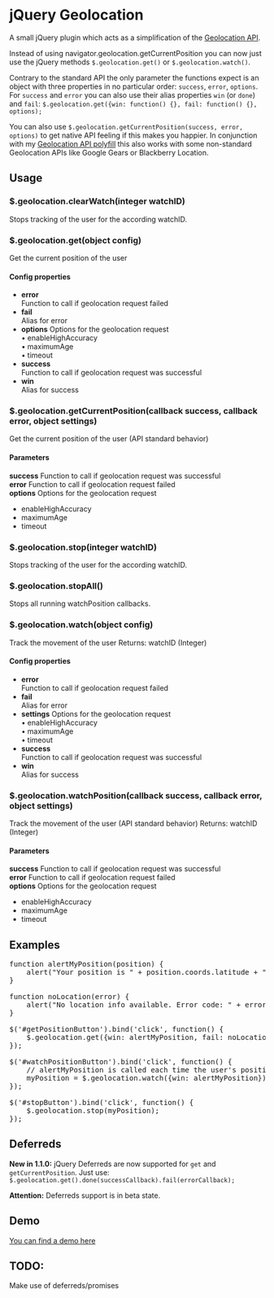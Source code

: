 # jQuery Geolocation

A small jQuery plugin which acts as a simplification of the [Geolocation API](http://dev.w3.org/geo/api/spec-source.html).

Instead of using navigator.geolocation.getCurrentPosition you can now just use the jQuery methods `$.geolocation.get()` or `$.geolocation.watch()`.

Contrary to the standard API the only parameter the functions expect is an object with three properties in no particular order: `success`, `error`, `options`. For `success` and `error` you can also use their alias properties `win` (or `done`) and `fail`: `$.geolocation.get({win: function() {}, fail: function() {}, options);`

You can also use `$.geolocation.getCurrentPosition(success, error, options)` to get native API feeling if this makes you happier. In conjunction with my [Geolocation API polyfill](https://github.com/manuelbieh/Geolocation-API-Polyfill) this also works with some non-standard Geolocation APIs like Google Gears or Blackberry Location.

## Usage

### $.geolocation.clearWatch(integer watchID)
Stops tracking of the user for the according watchID.

### $.geolocation.get(object config)
Get the current position of the user

#### Config properties

<ul>
	<li>
		<strong>error</strong><br />
		Function to call if geolocation request failed
	</li>
	<li>
		<strong>fail</strong><br />
		Alias for error
	</li>
	<li>
		<strong>options</strong>
		Options for the geolocation request<br />
			• enableHighAccuracy<br />
			• maximumAge<br />
			• timeout
	</li>
	<li>
		<strong>success</strong><br />
		Function to call if geolocation request was successful
	</li>
	<li>
		<strong>win</strong><br />
		Alias for success
	</li>
</ul>


### $.geolocation.getCurrentPosition(callback success, callback error, object settings)
Get the current position of the user (API standard behavior)

#### Parameters

<strong>success</strong> Function to call if geolocation request was successful<br />
<strong>error</strong> Function to call if geolocation request failed<br />
<strong>options</strong> Options for the geolocation request

<ul>
	<li>enableHighAccuracy</li>
	<li>maximumAge</li>
	<li>timeout</li>
</ul>

### $.geolocation.stop(integer watchID)

Stops tracking of the user for the according watchID.

### $.geolocation.stopAll()

Stops all running watchPosition callbacks.

### $.geolocation.watch(object config)

Track the movement of the user
Returns: watchID (Integer)

#### Config properties

<ul>
	<li>
		<strong>error</strong><br />
		Function to call if geolocation request failed
	</li>
	<li>
		<strong>fail</strong><br />
		Alias for error
	</li>
	<li>
		<strong>settings</strong>
		Options for the geolocation request<br />
			• enableHighAccuracy<br />
			• maximumAge<br />
			• timeout
	</li>
	<li>
		<strong>success</strong><br />
		Function to call if geolocation request was successful
	</li>
	<li>
		<strong>win</strong><br />
		Alias for success
	</li>
</ul>


### $.geolocation.watchPosition(callback success, callback error, object settings)

Track the movement of the user (API standard behavior)
Returns: watchID (Integer)

#### Parameters

<strong>success</strong> Function to call if geolocation request was successful<br />
<strong>error</strong> Function to call if geolocation request failed<br />
<strong>options</strong> Options for the geolocation request
<ul>
	<li>enableHighAccuracy</li>
	<li>maximumAge</li>
	<li>timeout</li>
</ul>


## Examples
<pre>function alertMyPosition(position) {
	alert("Your position is " + position.coords.latitude + ", " + position.coords.longitude);
}

function noLocation(error) {
	alert("No location info available. Error code: " + error.code);
}

$('#getPositionButton').bind('click', function() {
	$.geolocation.get({win: alertMyPosition, fail: noLocation});
});

$('#watchPositionButton').bind('click', function() {
	// alertMyPosition is called each time the user's position changes
	myPosition = $.geolocation.watch({win: alertMyPosition}); 
});

$('#stopButton').bind('click', function() {
	$.geolocation.stop(myPosition);
});</pre>

## Deferreds

<strong>New in 1.1.0:</strong>
jQuery Deferreds are now supported for `get` and `getCurrentPosition`. Just use:
`$.geolocation.get().done(successCallback).fail(errorCallback);`

<strong>Attention:</strong> Deferreds support is in beta state.

## Demo
[You can find a demo here](http://manuel-bieh.de/publikationen/scripts/jquery/geolocation/)

## TODO:
Make use of deferreds/promises
